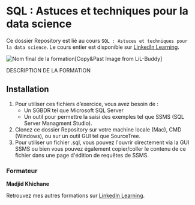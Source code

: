 # SQL : Astuces et techniques pour la data science

Ce dossier Repository est lié au cours `SQL : Astuces et techniques pour la data science`. Le cours entier est disponible sur [LinkedIn Learning][lil-course-url].

![Nom final de la formation][lil-thumbnail-url][Copy&Past Image from LiL-Buddy] 

DESCRIPTION DE LA FORMATION

## Installation

1. Pour utiliser ces fichiers d’exercice, vous avez besoin de : 
   - Un SGBDR tel que Microsoft SQL Server
   - Un outil pour permettre la saisi des exemples tel que SSMS (SQL Server Managment Studio).
2. Clonez ce dossier Repository sur votre machine locale (Mac), CMD (Windows), ou sur un outil GUI tel que SourceTree. 
3. Pour utiliser un fichier .sql, vous pouvez l'ouvrir directement via la GUI SSMS ou bien vous pouvez également copier/coller le contenu de ce fichier dans une page d'édition de requêtes de SSMS.


### Formateur

**Madjid Khichane** 

 Retrouvez mes autres formations sur [LinkedIn Learning][lil-URL-trainer].

[0]: # (Replace these placeholder URLs with actual course URLs)
[lil-course-url]: https://www.linkedin.com/learning/building-a-graphql-project-with-react-js
[lil-thumbnail-url]: https://cdn.lynda.com/course/2875095/2875095-1615224395432-16x9.jpg
[lil-URL-trainer]: https://www.linkedin.com/learning/instructors/madjid-khichane

[1]: # (End of FR-Instruction ###############################################################################################)
